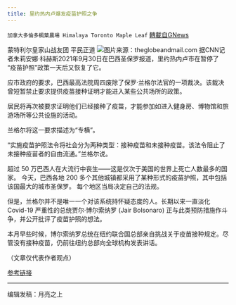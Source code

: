 ```yaml
---
title: 里约热内卢爆发疫苗护照之争
---
```

`加拿大多倫多楓葉農場 Himalaya Toronto Maple Leaf` [轉載自GNews](https://gnews.org/zh-hans/1567890/)

蒙特利尔皇家山战友团  平民正道
![](https://assets.gnews.org/wp-content/uploads/2021/10/theglobeandmail.com_cr.jpg)图片来源：theglobeandmail.com
据CNN记者朱莉安娜·科赫斯2021年9月30日在巴西圣保罗报道，里约热内卢市在暂停了 “疫苗护照”政策一天后又恢复了它。

应市政府的要求，巴西最高法院周四废除了保罗·兰格尔法官的一项裁决。该裁决曾短暂禁止要求提供疫苗接种证明才能进入某些公共场所的政策。

居民将再次被要求证明他们已经接种了疫苗，才能参加如进入健身房、博物馆和旅游场所等公共设施的活动。

兰格尔将这一要求描述为“专横”。

“实施疫苗护照法令将社会分为两种类型：接种疫苗和未接种疫苗。该法令阻止了未接种疫苗者的自由流通。”兰格尔说。

超过 50 万巴西人在大流行中丧生——这是仅次于美国的世界上死亡人数最多的国家。 今天，巴西各地 200 多个其他城镇都采用了某种形式的疫苗护照，其中包括该国最大的城市圣保罗。 每个地区当局决定自己的法规。

但是，兰格尔并不是唯一一个对该系统持怀疑态度的人。长期以来一直淡化 Covid-19 严重性的总统贾尔·博尔索纳罗 (Jair Bolsonaro) 正与此类预防措施作斗争，并公开批评了疫苗护照的想法。

本月早些时候，博尔索纳罗总统在纽约联合国总部亲自挑战关于疫苗接种规定。尽管没有接种疫苗，仍前往纽约总部向全球机构发表讲话。

（文章仅代表作者观点）

[参考链接](https://www.cnn.com/2021/09/30/americas/rio-vaccine-passport-intl-latam/index.html)

* * *

编辑发稿：月亮之上
